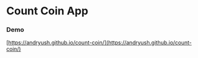 # Count Coin App

### Demo
[https://andryush.github.io/count-coin/](https://andryush.github.io/count-coin/)
